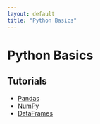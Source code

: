 ```yaml
---
layout: default
title: "Python Basics"
---
```


# Python Basics

## Tutorials

- [Pandas](./)
- [NumPy](./)
- [DataFrames](./)
